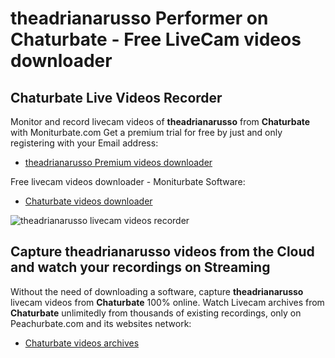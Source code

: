 # theadrianarusso Performer on Chaturbate - Free LiveCam videos downloader

## Chaturbate Live Videos Recorder

Monitor and record livecam videos of **theadrianarusso** from **Chaturbate** with Moniturbate.com
Get a premium trial for free by just and only registering with your Email address:
* [theadrianarusso Premium videos downloader](https://moniturbate.com/request-demo-licence-key.html)

Free livecam videos downloader - Moniturbate Software:
* [Chaturbate videos downloader](https://moniturbate.com/moniturbate-download-software.html)

![theadrianarusso livecam videos recorder](https://peachurnet.com/templates/moniturbate-software.png)


## Capture theadrianarusso videos from the Cloud and watch your recordings on Streaming

Without the need of downloading a software, capture **theadrianarusso** livecam videos from **Chaturbate** 100% online.
Watch Livecam archives from **Chaturbate** unlimitedly from thousands of existing recordings, only on Peachurbate.com and its websites network:
* [Chaturbate videos archives](https://peachurnet.com/)